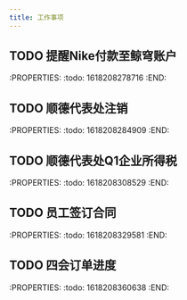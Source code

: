 ```yaml
---
title: 工作事项
---
```


## TODO 提醒Nike付款至鲸穹账户
:PROPERTIES:
:todo: 1618208278716
:END:
## TODO 顺德代表处注销
:PROPERTIES:
:todo: 1618208284909
:END:
## TODO 顺德代表处Q1企业所得税
:PROPERTIES:
:todo: 1618208308529
:END:
## TODO 员工签订合同
:PROPERTIES:
:todo: 1618208329581
:END:
## TODO 四会订单进度
:PROPERTIES:
:todo: 1618208360638
:END:
##
